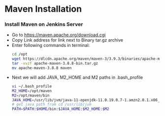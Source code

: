 # Maven Installation
### Install Maven on Jenkins Server
- Go to https://maven.apache.org/download.cgi
- Copy Link address for link next to Binary tar.gz archive
- Enter following commands in terminal:
  ```sh
  cd /opt
  wget https://dlcdn.apache.org/maven/maven-3/3.9.3/binaries/apache-maven-3.9.3-bin.tar.gz
  tar -xvzf apache-maven-3.8.8-bin.tar.gz
  mv apache-maven-3.8.8 maven
  ```
- Next we will add JAVA, M2_HOME and M2 paths in .bash_profile
  ```sh
  vi ~/.bash_profile
  M2_HOME=/opt/maven
  M2=/opt/maven/bin
  JAVA_HOME=/usr/lib/jvm/java-11-openjdk-11.0.19.0.7-1.amzn2.0.1.x86_64
  # get java path from cd /usr/lib/jvm
  PATH=$PATH:$HOME/bin:$JAVA_HOME:$M2_HOME:$M2
 ```

